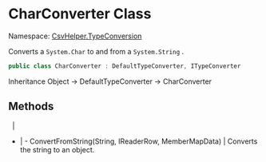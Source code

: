 # CharConverter Class

Namespace: [CsvHelper.TypeConversion](/api/CsvHelper.TypeConversion)

Converts a ``System.Char`` to and from a ``System.String`` .

```cs
public class CharConverter : DefaultTypeConverter, ITypeConverter
```

Inheritance Object -> DefaultTypeConverter -> CharConverter

## Methods
&nbsp; | &nbsp;
- | -
ConvertFromString(String, IReaderRow, MemberMapData) | Converts the string to an object.
